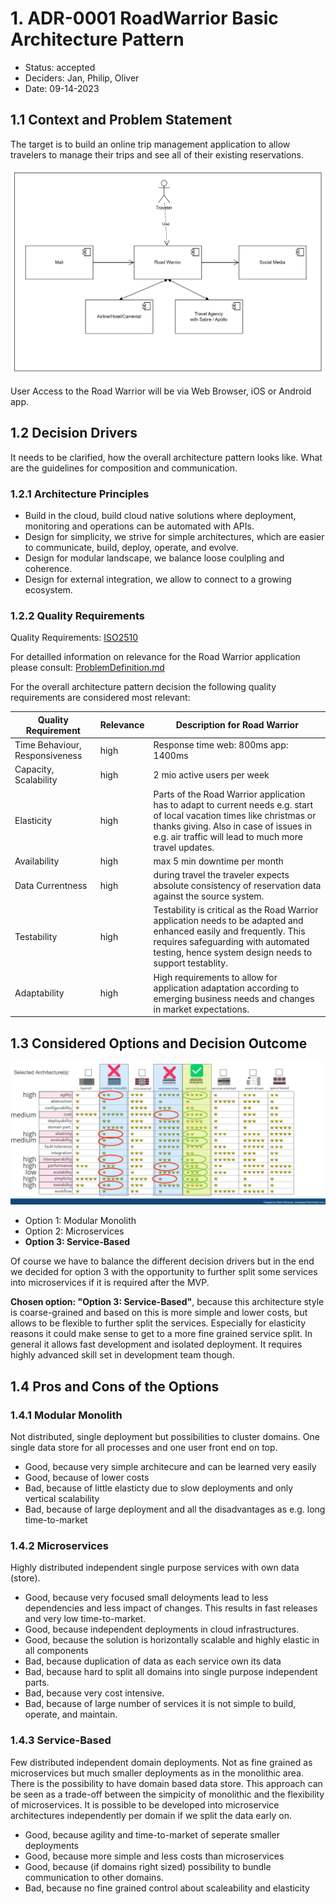 # 1. ADR-0001 RoadWarrior Basic Architecture Pattern
<!-- Architecture Decision Record for relevant/important architecture or design decisions with product, cross product or platforms. The general purpose is to make the problem statement, conflicting requirements and analyzed solutions explicit. Use for important decisions and focus on essential information and diagramming. -->

* Status: accepted <!-- mandatory -->
* Deciders: Jan, Philip, Oliver <!-- mandatory -->
* Date: 09-14-2023 <!-- mandatory -->

## 1.1 Context and Problem Statement

The target is to build an online trip management application to allow travelers to manage their trips and see all of their existing reservations.

![Context View of RoadWarrior](ContextView.png)

User Access to the Road Warrior will be via Web Browser, iOS or Android app.

## 1.2 Decision Drivers

It needs to be clarified, how the overall architecture pattern looks like. What are the guidelines for composition and communication.

### 1.2.1 Architecture Principles

- Build in the cloud, build cloud native solutions where deployment, monitoring and operations can be automated with APIs.
- Design for simplicity, we strive for simple architectures, which are easier to communicate, build, deploy, operate, and evolve.
- Design for modular landscape, we balance loose coulpling and coherence.
- Design for external integration, we allow to connect to a growing ecosystem.


### 1.2.2 Quality Requirements
Quality Requirements: [ISO2510](https://iso25000.com/index.php/en/iso-25000-standards/iso-25010)

For detailled information on relevance for the Road Warrior application please consult: [ProblemDefinition.md](/01%20ProblemDefintion/ProblemDefinition.md)

For the overall architecture pattern decision the following quality requirements are considered most relevant:

| Quality Requirement | Relevance | Description for Road Warrior |
| --- | --- | --- |
| Time Behaviour, Responsiveness | high | Response time web: 800ms app: 1400ms|
| Capacity, Scalability | high | 2 mio active users per week |
| Elasticity | high | Parts of the Road Warrior application has to adapt to current needs e.g. start of local vacation times like christmas or thanks giving. Also in case of issues in e.g. air traffic will lead to much more travel updates. |
| Availability | high | max 5 min downtime per month|
| Data Currentness | high | during travel the traveler expects absolute consistency of reservation data against the source system. |
| Testability | high | Testability is critical as the Road Warrior application needs to be adapted and enhanced easily and frequently. This requires safeguarding with automated testing, hence system design needs to support testablity.|
| Adaptability | high | High requirements to allow for application adaptation according to emerging business needs and changes in market expectations.|

## 1.3 Considered Options and Decision Outcome

![architecture_styles](architecture_styles.png)

* Option 1: Modular Monolith
* Option 2: Microservices
* **Option 3: Service-Based**

Of course we have to balance the different decision drivers but in the end we decided for option 3 with the opportunity to further split some services into microservices if it is required after the MVP.

**Chosen option: "Option 3: Service-Based"**, because this architecture style is coarse-grained and based on this is more simple and lower costs, but allows to be flexible to further split the services. Especially for elasticity reasons it could make sense to get to a more fine grained service split. In general it allows fast development and isolated deployment. It requires highly advanced skill set in development team though.

## 1.4 Pros and Cons of the Options <!-- optional -->

### 1.4.1 Modular Monolith

Not distributed, single deployment but possibilities to cluster domains. One single data store for all processes and one user front end on top.
* Good, because very simple architecure and can be learned very easily
* Good, because of lower costs
* Bad, because of little elasticty due to slow deployments and only vertical scalability
* Bad, because of large deployment and all the disadvantages as e.g. long time-to-market 

### 1.4.2 Microservices

Highly distributed independent single purpose services with own data (store).

* Good, because very focused small deloyments lead to less dependencies and less impact of changes. This results in fast releases and very low time-to-market.
* Good, because independent deployments in cloud infrastructures.
* Good, because the solution is horizontally scalable and highly elastic in all components
* Bad, because duplication of data as each service own its data
* Bad, because hard to split all domains into single purpose independent parts.
* Bad, because very cost intensive.
* Bad, because of large number of services it is not simple to build, operate, and maintain.

### 1.4.3 Service-Based

Few distributed independent domain deployments. Not as fine grained as microservices but much smaller deployments as in the monolithic area. There is the possibility to have domain based data store. This approach can be seen as a trade-off between the simpicity of monolithic and the flexibility of microservices. It is possible to be developed into microservice architectures independently per domain if we split the data early on.

* Good, because agility and time-to-market of seperate smaller deployments
* Good, because more simple and less costs than microservices
* Good, because (if domains right sized) possibility to bundle communication to other domains.
* Bad, because no fine grained control about scaleability and elasticity

